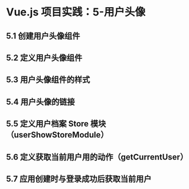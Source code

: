 # Vue.js 项目实践：5-用户头像

## 5.1 创建用户头像组件

## 5.2 定义用户头像组件

## 5.3 用户头像组件的样式

## 5.4 用户头像的链接

## 5.5 定义用户档案 Store 模块（userShowStoreModule）

## 5.6 定义获取当前用户用的动作（getCurrentUser）

## 5.7 应用创建时与登录成功后获取当前用户
